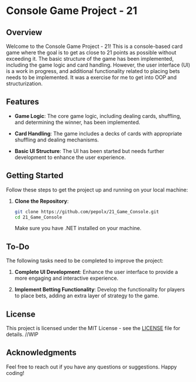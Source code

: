 # Console Game Project - 21

## Overview

Welcome to the Console Game Project - 21! This is a console-based card game where the goal is to get as close to 21 points as possible without exceeding it. The basic structure of the game has been implemented, including the game logic and card handling. However, the user interface (UI) is a work in progress, and additional functionality related to placing bets needs to be implemented. It was a exercise for me to get into OOP and structurization.

## Features

- **Game Logic**: The core game logic, including dealing cards, shuffling, and determining the winner, has been implemented.

- **Card Handling**: The game includes a decks of cards with appropriate shuffling and dealing mechanisms.

- **Basic UI Structure**: The UI has been started but needs further development to enhance the user experience.

## Getting Started

Follow these steps to get the project up and running on your local machine:

1. **Clone the Repository**:

    ```bash
    git clone https://github.com/pepolx/21_Game_Console.git
    cd 21_Game_Console
    ```

    Make sure you have .NET installed on your machine.

## To-Do

The following tasks need to be completed to improve the project:

1. **Complete UI Development**: Enhance the user interface to provide a more engaging and interactive experience.

2. **Implement Betting Functionality**: Develop the functionality for players to place bets, adding an extra layer of strategy to the game.


## License

This project is licensed under the MIT License - see the [LICENSE](LICENSE) file for details. //WIP

## Acknowledgments

Feel free to reach out if you have any questions or suggestions. Happy coding!
